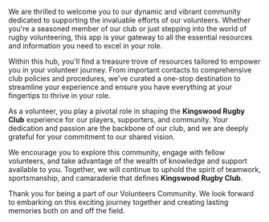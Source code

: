 We are thrilled to welcome you to our dynamic and vibrant community dedicated to supporting the invaluable efforts of our volunteers. Whether you're a seasoned member of our club or just stepping into the world of rugby volunteering, this app is your gateway to all the essential resources and information you need to excel in your role.

Within this hub, you'll find a treasure trove of resources tailored to empower you in your volunteer journey. From important contacts to comprehensive club policies and procedures, we've curated a one-stop destination to streamline your experience and ensure you have everything at your fingertips to thrive in your role.

As a volunteer, you play a pivotal role in shaping the **Kingswood Rugby Club** experience for our players, supporters, and community. Your dedication and passion are the backbone of our club, and we are deeply grateful for your commitment to our shared vision.

We encourage you to explore this community, engage with fellow volunteers, and take advantage of the wealth of knowledge and support available to you. Together, we will continue to uphold the spirit of teamwork, sportsmanship, and camaraderie that defines **Kingswood Rugby Club**.

Thank you for being a part of our Volunteers Community. We look forward to embarking on this exciting journey together and creating lasting memories both on and off the field.